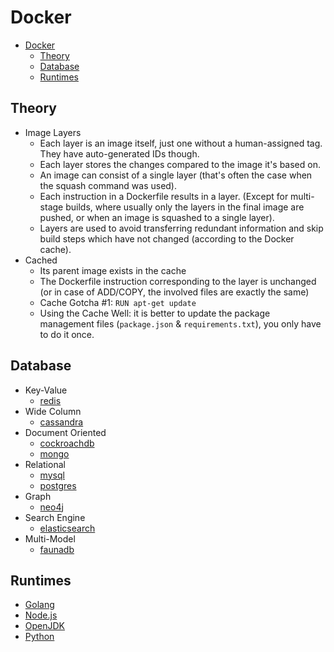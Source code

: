# Docker

- [Docker](#docker)
  - [Theory](#theory)
  - [Database](#database)
  - [Runtimes](#runtimes)

## Theory

- Image Layers
  - Each layer is an image itself, just one without a human-assigned tag. They have auto-generated IDs though.
  - Each layer stores the changes compared to the image it's based on.
  - An image can consist of a single layer (that's often the case when the squash command was used).
  - Each instruction in a Dockerfile results in a layer. (Except for multi-stage builds, where usually only the layers in the final image are pushed, or when an image is squashed to a single layer).
  - Layers are used to avoid transferring redundant information and skip build steps which have not changed (according to the Docker cache).
- Cached
  - Its parent image exists in the cache
  - The Dockerfile instruction corresponding to the layer is unchanged (or in case of ADD/COPY, the involved files are exactly the same)
  - Cache Gotcha #1: `RUN apt-get update`
  - Using the Cache Well: it is better to update the package management files (`package.json` & `requirements.txt`), you only have to do it once.

## Database

- Key-Value
  - [redis](https://hub.docker.com/_/redis)
- Wide Column
  - [cassandra](https://hub.docker.com/_/cassandra)
- Document Oriented
  - [cockroachdb](https://hub.docker.com/r/cockroachdb/cockroach)
  - [mongo](https://hub.docker.com/_/mongo)
- Relational
  - [mysql](https://hub.docker.com/_/mysql)
  - [postgres](https://hub.docker.com/_/postgres)
- Graph
  - [neo4j](https://hub.docker.com/_/neo4j)
- Search Engine
  - [elasticsearch](https://hub.docker.com/_/elasticsearch)
- Multi-Model
  - [faunadb](https://hub.docker.com/r/fauna/faunadb)

## Runtimes

- [Golang](https://hub.docker.com/_/golang/)
- [Node.js](https://hub.docker.com/_/node/)
- [OpenJDK](https://hub.docker.com/_/openjdk)
- [Python](https://hub.docker.com/_/python/)
